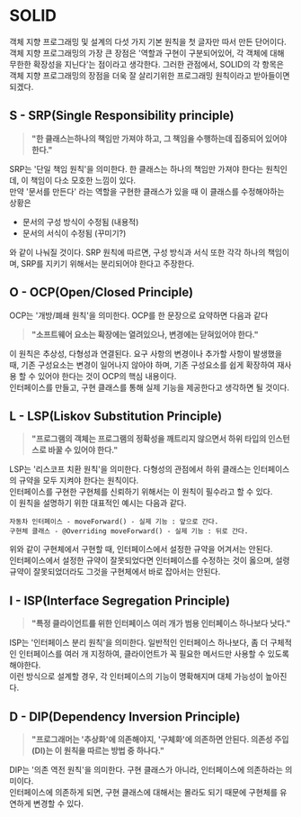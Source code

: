 # **SOLID**
객체 지향 프로그래밍 및 설계의 다섯 가지 기본 원칙을 첫 글자만 따서 만든 단어이다.
객체 지향 프로그래밍의 가장 큰 장점은 '역할과 구현이 구분되어있어, 각 객체에 대해 무한한 확장성을 지닌다'는 점이라고 생각한다.
그러한 관점에서, SOLID의 각 항목은 객체 지향 프로그래밍의 장점을 더욱 잘 살리기위한 프로그래밍 원칙이라고 받아들이면 되겠다.

##  S - SRP(Single Responsibility principle) 
> **"한 클래스는하나의 책임만 가져야 하고, 그 책임을 수행하는데 집중되어 있어야 한다."**

SRP는 '단일 책임 원칙'을 의미한다. 한 클래스는 하나의 책임만 가져야 한다는 원칙인데, 이 책임이 다소 모호한 느낌이 있다.   
만약 '문서를 만든다' 라는 역할을 구현한 클래스가 있을 때 이 클래스를 수정해야하는 상황은    
* 문서의 구성 방식이 수정됨 (내용적)
* 문서의 서식이 수정됨 (꾸미기?)   

와 같이 나눠질 것이다. SRP 원칙에 따르면, 구성 방식과 서식 또한 각각 하나의 책임이며, SRP를 지키기 위해서는 분리되어야 한다고 주장한다.   

##  O - OCP(Open/Closed Principle) 
OCP는 '개방/폐쇄 원칙'을 의미한다. OCP를 한 문장으로 요약하면 다음과 같다
> **"소프트웨어 요소는 확장에는 열려있으나, 변경에는 닫혀있어야 한다."**

이 원칙은 추상성, 다형성과 연결된다. 요구 사항의 변경이나 추가할 사항이 발생했을 때, 기존 구성요소는 변경이 일어나지 않아야 하며, 
기존 구성요소를 쉽게 확장하여 재사용 할 수 있어야 한다는 것이 OCP의 핵심 내용이다.   
인터페이스를 만들고, 구현 클래스를 통해 실제 기능을 제공한다고 생각하면 될 것이다.   

## L - LSP(Liskov Substitution Principle)
> **"프로그램의 객체는 프로그램의 정확성을 깨트리지 않으면서 하위 타입의 인스턴스로 바꿀 수 있어야 한다."**

LSP는 '리스코프 치환 원칙'을 의미한다. 다형성의 관점에서 하위 클래스는 인터페이스의 규약을 모두 지켜야 한다는 원칙이다.   
인터페이스를 구현한 구현체를 신뢰하기 위해서는 이 원칙이 필수라고 할 수 있다.   
이 원칙을 설명하기 위한 대표적인 예시는 다음과 같다.
```
자동차 인터페이스 - moveForward() - 실제 기능 : 앞으로 간다.
구현체 클래스 - @Overriding moveForward() - 실제 기능 : 뒤로 간다.
```
위와 같이 구현체에서 구현할 때, 인터페이스에서 설정한 규약을 어겨서는 안된다.   
인터페이스에서 설정한 규약이 잘못되었다면 인터페이스를 수정하는 것이 옳으며, 설령 규약이 잘못되었더라도 그것을 구현체에서 바로 잡아서는 안된다.   

##  I - ISP(Interface Segregation Principle) 
> **"특정 클라이언트를 위한 인터페이스 여러 개가 범용 인터페이스 하나보다 낫다."**

ISP는 '인터페이스 분리 원칙'을 의미한다. 일반적인 인터페이스 하나보다, 좀 더 구체적인 인터페이스를 여러 개 지정하여, 
클라이언트가 꼭 필요한 메서드만 사용할 수 있도록 해야한다.   
이런 방식으로 설계할 경우, 각 인터페이스의 기능이 명확해지며 대체 가능성이 높아진다.

## D - DIP(Dependency Inversion Principle)
> **"프로그래머는 '추상화'에 의존해야지, '구체화'에 의존하면 안된다. 의존성 주입(DI)는 이 원칙을 따르는 방법 중 하나다."**

DIP는 '의존 역전 원칙'을 의미한다. 구현 클래스가 아니라, 인터페이스에 의존하라는 의미이다.   
인터페이스에 의존하게 되면, 구현 클래스에 대해서는 몰라도 되기 때문에 구현체를 유연하게 변경할 수 있다.
